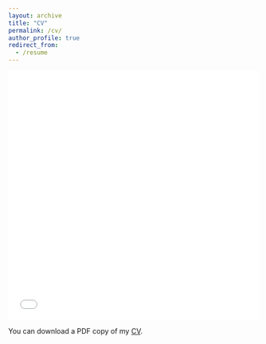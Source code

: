 ```yaml
---
layout: archive
title: "CV"
permalink: /cv/
author_profile: true
redirect_from:
  - /resume
---
```


<iframe src="/files/pdf/Solaiman_CV_Spring23.pdf" width="100%" height="500" frameborder="no" border="0" marginwidth="0" marginheight="0"></iframe>

You can download a PDF copy of my [CV](/files/pdf/Solaiman_CV_Spring23.pdf).

